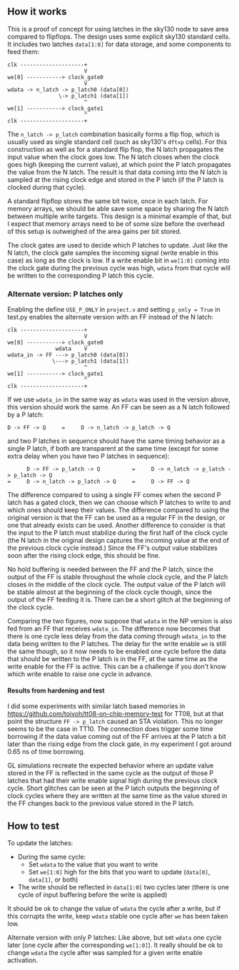 ## How it works

This is a proof of concept for using latches in the sky130 node to save area compared to flipflops.
The design uses some explicit sky130 standard cells.
It includes two latches `data[1:0]` for data storage, and some components to feed them:

	clk --------------------+
	                        V
	we[0] -----------> clock_gate0
	                        V
	wdata -> n_latch -> p_latch0 (data[0])
	                \-> p_latch1 (data[1])
	                        ^
	we[1] -----------> clock_gate1
	                        ^
	clk --------------------+

The `n_latch -> p_latch` combination basically forms a flip flop, which is usually used as single standard cell (such as sky130's `dftxp` cells). For this construction as well as for a standard flip flop, the N latch propagates the input value when the clock goes low. The N latch closes when the clock goes high (keeping the current value), at which point the P latch propagates the value from the N latch. The result is that data coming into the N latch is sampled at the rising clock edge and stored in the P latch (if the P latch is clocked during that cycle).

A standard flipflop stores the same bit twice, once in each latch. For memory arrays, we should be able save some space by sharing the N latch between multiple write targets. This design is a minimal example of that, but I expect that memory arrays need to be of some size before the overhead of this setup is outweighed of the area gains per bit stored.

The clock gates are used to decide which P latches to update. Just like the N latch, the clock gate samples the incoming signal (write enable in this case) as long as the clock is low. If a write enable bit in `we[1:0]` coming into the clock gate during the previous cycle was high, `wdata` from that cycle will be written to the corresponding P latch this cycle.

### Alternate version: P latches only
Enabling the define `USE_P_ONLY` in `project.v` and setting `p_only = True` in test.py enables the alternate version with an FF instead of the N latch:

	clk --------------------+
	                        V
	we[0] -----------> clock_gate0
	               wdata    V
	wdata_in -> FF ---> p_latch0 (data[0])
	              \---> p_latch1 (data[1])
	                        ^
	we[1] -----------> clock_gate1
	                        ^
	clk --------------------+

If we use `wdata_in` in the same way as `wdata` was used in the version above, this version should work the same.
An FF can be seen as a N latch followed by a P latch:

	D -> FF -> Q     =     D -> n_latch -> p_latch -> Q

and two P latches in sequence should have the same timing behavior as a single P latch, if both are transparent at the same time (except for some extra delay when you have two P latches in sequence):

	      D -> FF -> p_latch -> Q          =     D -> n_latch -> p_latch -> p_latch -> Q
	=     D -> n_latch -> p_latch -> Q     =     D -> FF -> Q

The difference compared to using a single FF comes when the second P latch has a gated clock, then we can choose which P latches to write to and which ones should keep their values.
The difference compared to using the original version is that the FF can be used as a regular FF in the design, or one that already exists can be used.
Another difference to consider is that the input to the P latch must stabilize during the first half of the clock cycle (the N latch in the original design captures the incoming value at the end of the previous clock cycle instead.) Since the FF's output value stabilizes soon after the rising clock edge, this should be fine.

No hold buffering is needed between the FF and the P latch, since the output of the FF is stable throughout the whole clock cycle, and the P latch closes in the middle of the clock cycle. The output value of the P latch will be stable almost at the beginning of the clock cycle though, since the output of the FF feeding it is. There can be a short glitch at the beginning of the clock cycle.

Comparing the two figures, now suppose that `wdata` in the NP version is also fed from an FF that receives `wdata_in`. The difference now becomes that there is one cycle less delay from the data coming through `wdata_in` to the data being written to the P latches. The delay for the write enable `we` is still the same though, so it now needs to be enabled one cycle before the data that should be written to the P latch is in the FF, at the same time as the write enable for the FF is active. This can be a challenge if you don't know which write enable to raise one cycle in advance.

#### Results from hardening and test
I did some experiments with similar latch based memories in https://github.com/toivoh/tt08-on-chip-memory-test for TT08, but at that point the structure `FF -> p_latch` caused an STA violation.
This no longer seems to be the case in TT10. The connection does trigger some time borrowing if the data value coming out of the FF arrives at the P latch a bit later than the rising edge from the clock gate, in my experiment I got around 0.65 ns of time borrowing.

GL simulations recreate the expected behavior where an update value stored in the FF is reflected in the same cycle as the output of those P latches that had their write enable signal high during the previous clock cycle.
Short glitches can be seen at the P latch outputs the beginning of clock cycles where they are written at the same time as the value stored in the FF changes back to the previous value stored in the P latch.

## How to test
To update the latches:

- During the same cycle:
	- Set `wdata` to the value that you want to write
	- Set `we[1:0]` high for the bits that you want to update (`data[0]`, `data[1]`, or both)
- The write should be reflected in `data[1:0]` two cycles later (there is one cycle of input buffering before the write is applied)

It should be ok to change the value of `wdata` the cycle after a write, but if this corrupts the write, keep `wdata` stable one cycle after `we` has been taken low.

Alternate version with only P latches: Like above, but set `wdata` one cycle later (one cycle after the corresponding `we[1:0]`).
It really should be ok to change `wdata` the cycle after was sampled for a given write enable activation.
